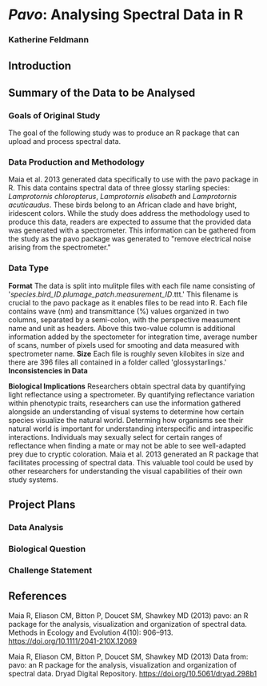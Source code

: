 # _Pavo_: Analysing Spectral Data in R
### Katherine Feldmann

## Introduction

## Summary of the Data to be Analysed
### Goals of Original Study
The goal of the following study was to produce an R package that can upload and process spectral data. 
### Data Production and Methodology
Maia et al. 2013 generated data specifically to use with the pavo package in R. This data contains spectral data of three glossy starling species: _Lamprotornis chloropterus_, _Lamprotornis elisabeth_ and _Lamprotornis acuticaudus_. These birds belong to an African clade and have bright, iridescent colors. While the study does address the methodology used to produce this data, readers are expected to assume that the provided data was generated with a spectrometer. This information can be gathered from the study as the pavo package was generated to "remove electrical noise arising from the spectrometer."
### Data Type
**Format**
The data is split into mulitple files with each file name consisting of '_species_._bird_ID_._plumage_patch_._measurement_ID_.ttt.' This filename is crucial to the pavo package as it enables files to be read into R. Each file contains wave (nm) and transmittance (%) values organized in two columns, separated by a semi-colon, with the perspective measument name and unit as headers. Above this two-value column is additional information added by the spectometer for integration time, average number of scans, number of pixels used for smooting and data measured with spectrometer name. 
**Size**
Each file is roughly seven kilobites in size and there are 396 files all contained in a folder called 'glossystarlings.'
**Inconsistencies in Data**

**Biological Implications**
Researchers obtain spectral data by quantifying light reflectance using a spectrometer. By quantifying reflectance variation within phenotypic traits, researchers can use the information gathered alongside an understanding of visual systems to determine how certain species visualize the natural world. Determing how organisms see their natural world is important for understanding interspecific and intraspecific interactions. Individuals may sexually select for certain ranges of reflectance when finding a mate or may not be able to see well-adapted prey due to cryptic coloration. Maia et al. 2013 generated an R package that facilitates processing of spectral data. This valuable tool could be used by other researchers for understanding the visual capabilities of their own study systems.

## Project Plans
### Data Analysis

### Biological Question

### Challenge Statement

## References
Maia R, Eliason CM, Bitton P, Doucet SM, Shawkey MD (2013) pavo: an R package for the analysis, visualization and organization of spectral data. Methods in Ecology and Evolution 4(10): 906–913. https://doi.org/10.1111/2041-210X.12069

Maia R, Eliason CM, Bitton P, Doucet SM, Shawkey MD (2013) Data from: pavo: an R package for the analysis, visualization and organization of spectral data. Dryad Digital Repository. https://doi.org/10.5061/dryad.298b1
